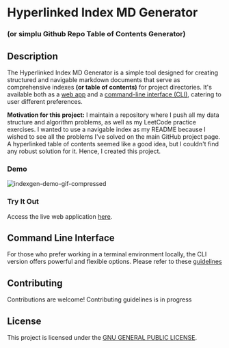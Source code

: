 # Hyperlinked Index MD Generator
### (or simplu Github Repo Table of Contents Generator)

## Description
The Hyperlinked Index MD Generator is a simple tool designed for creating structured and navigable markdown documents that serve as comprehensive indexes **(or table of contents)** for project directories. It's available both as a [web app](https://indexgen-36f07323a277.herokuapp.com/) and a [command-line interface (CLI)](https://github.com/aimanfatima/hyperlinked-index-md-generator/blob/main/cli), catering to user different preferences.

**Motivation for this project:** I maintain a repository where I push all my data structure and algorithm problems, as well as my LeetCode practice exercises. I wanted to use a navigable index as my README because I wished to see all the problems I've solved on the main GitHub project page. A hyperlinked table of contents seemed like a good idea, but I couldn't find any robust solution for it. Hence, I created this project.

### Demo

![indexgen-demo-gif-compressed](assets/GuiDemo.gif)

### Try It Out
Access the live web application [here](https://indexgen-36f07323a277.herokuapp.com/).

## Command Line Interface
For those who prefer working in a terminal environment locally, the CLI version offers powerful and flexible options.
Please refer to these [guidelines](https://github.com/aimanfatima/hyperlinked-index-md-generator/blob/main/cli/README.md)

## Contributing
Contributions are welcome! Contributing guidelines is in progress 

## License
This project is licensed under the [GNU GENERAL PUBLIC LICENSE](https://github.com/aimanfatima/hyperlinked-index-md-generator/blob/main/LICENSE).
